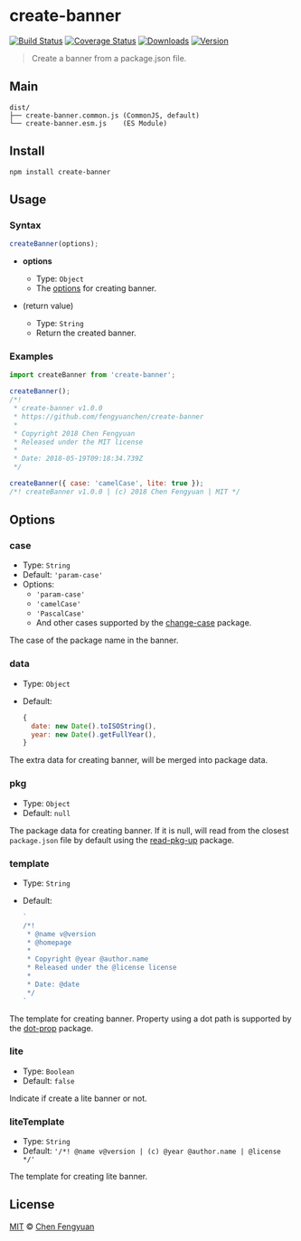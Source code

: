 # create-banner

[![Build Status](https://img.shields.io/travis/fengyuanchen/create-banner.svg)](https://travis-ci.org/fengyuanchen/create-banner) [![Coverage Status](https://img.shields.io/codecov/c/github/fengyuanchen/create-banner.svg)](https://codecov.io/gh/fengyuanchen/create-banner) [![Downloads](https://img.shields.io/npm/dm/create-banner.svg)](https://www.npmjs.com/package/create-banner) [![Version](https://img.shields.io/npm/v/create-banner.svg)](https://www.npmjs.com/package/create-banner)

> Create a banner from a package.json file.

## Main

```text
dist/
├── create-banner.common.js (CommonJS, default)
└── create-banner.esm.js    (ES Module)
```

## Install

```shell
npm install create-banner
```

## Usage

### Syntax

```js
createBanner(options);
```

- **options**
  - Type: `Object`
  - The [options](#options) for creating banner.

- (return value)
  - Type: `String`
  - Return the created banner.

### Examples

```js
import createBanner from 'create-banner';

createBanner();
/*!
 * create-banner v1.0.0
 * https://github.com/fengyuanchen/create-banner
 *
 * Copyright 2018 Chen Fengyuan
 * Released under the MIT license
 *
 * Date: 2018-05-19T09:18:34.739Z
 */

createBanner({ case: 'camelCase', lite: true });
/*! createBanner v1.0.0 | (c) 2018 Chen Fengyuan | MIT */
```

## Options

### case

- Type: `String`
- Default: `'param-case'`
- Options:
  - `'param-case'`
  - `'camelCase'`
  - `'PascalCase'`
  - And other cases supported by the [change-case](https://www.npmjs.com/package/change-case) package.

The case of the package name in the banner.

### data

- Type: `Object`
- Default:

  ```js
  {
    date: new Date().toISOString(),
    year: new Date().getFullYear(),
  }
  ```

The extra data for creating banner, will be merged into package data.

### pkg

- Type: `Object`
- Default: `null`

The package data for creating banner. If it is null, will read from the closest `package.json` file by default using the [read-pkg-up](https://www.npmjs.com/package/read-pkg-up) package.

### template

- Type: `String`
- Default:

  ```js
  `
  /*!
   * @name v@version
   * @homepage
   *
   * Copyright @year @author.name
   * Released under the @license license
   *
   * Date: @date
   */
  `
  ```

The template for creating banner. Property using a dot path is supported by the [dot-prop](https://www.npmjs.com/package/dot-prop) package.

### lite

- Type: `Boolean`
- Default: `false`

Indicate if create a lite banner or not.

### liteTemplate

- Type: `String`
- Default: `'/*! @name v@version | (c) @year @author.name | @license */'`

The template for creating lite banner.

## License

[MIT](http://opensource.org/licenses/MIT) © [Chen Fengyuan](http://chenfengyuan.com)
